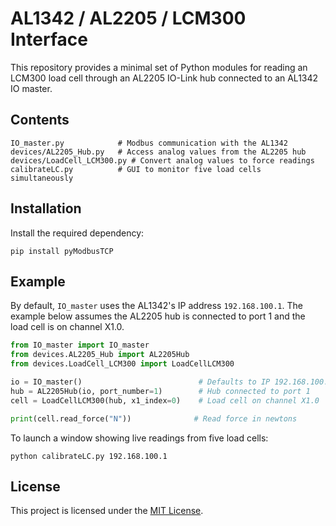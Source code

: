 # AL1342 / AL2205 / LCM300 Interface

This repository provides a minimal set of Python modules for reading an LCM300 load
cell through an AL2205 IO-Link hub connected to an AL1342 IO master.

## Contents

```
IO_master.py            # Modbus communication with the AL1342
devices/AL2205_Hub.py   # Access analog values from the AL2205 hub
devices/LoadCell_LCM300.py # Convert analog values to force readings
calibrateLC.py          # GUI to monitor five load cells simultaneously
```

## Installation

Install the required dependency:

```
pip install pyModbusTCP
```

## Example
By default, `IO_master` uses the AL1342's IP address `192.168.100.1`. The
example below assumes the AL2205 hub is connected to port 1 and the load cell
is on channel X1.0.

```python
from IO_master import IO_master
from devices.AL2205_Hub import AL2205Hub
from devices.LoadCell_LCM300 import LoadCellLCM300

io = IO_master()                          # Defaults to IP 192.168.100.1
hub = AL2205Hub(io, port_number=1)        # Hub connected to port 1
cell = LoadCellLCM300(hub, x1_index=0)    # Load cell on channel X1.0

print(cell.read_force("N"))              # Read force in newtons
```

To launch a window showing live readings from five load cells:

```
python calibrateLC.py 192.168.100.1
```

## License

This project is licensed under the [MIT License](LICENSE).
